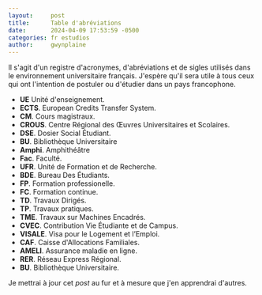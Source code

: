 ```yaml
---
layout:     post
title:      Table d'abréviations
date:       2024-04-09 17:53:59 -0500
categories: fr estudios
author:     gwynplaine
---
```


Il s'agit d'un registre d'acronymes, d'abréviations et de sigles utilisés dans 
le environnement universitaire français. J'espère qu'il sera utile à tous ceux 
qui ont l'intention de postuler ou d'étudier dans un pays francophone.


+ **UE** Unité d'enseignement.
+ **ECTS**. European Credits Transfer System.
+ **CM**. Cours magistraux.
+ **CROUS**. Centre Régional des Œuvres Universitaires et Scolaires.
+ **DSE**. Dosier Social Étudiant.
+ **BU**. Bibliothèque Universitaire
+ **Amphi**. Amphithéâtre
+ **Fac**. Faculté.
+ **UFR**. Unité de Formation et de Recherche.
+ **BDE**. Bureau Des Étudiants.
+ **FP**. Formation professionelle.
+ **FC**. Formation continue.
+ **TD**. Travaux Dirigés.
+ **TP**. Travaux pratiques.
+ **TME**. Travaux sur Machines Encadrés.
+ **CVEC**. Contribution Vie Étudiante et de Campus.
+ **VISALE**. Visa pour le Logement et l’Emploi.
+ **CAF**. Caisse d'Allocations Familiales.
+ **AMELI**. Assurance maladie en ligne.
+ **RER**. Réseau Express Régional.
+ **BU**. Bibliothèque Universitaire.

Je mettrai à jour cet _post_ au fur et à mesure que j'en apprendrai d'autres.

